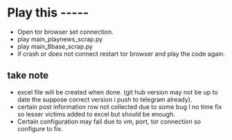 # Play this -----
- Open tor browser set connection.
- play main_playnews_scrap.py
- play main_8base_scrap.py
- if crash or does not connect restart tor browser and play the code again.
## take note
- excel file will be created when done. (git hub version may not be up to date the suppose correct version i push to telegram already).
- certain post information row not collected due to some bug I no time fix so lesser victims added to excel but should be enough.
- Certain configuration may fail due to vm, port, tor connection so configure to fix.

